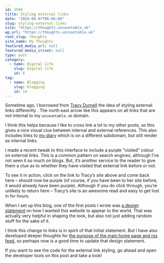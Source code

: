 ```yaml
---
id: 1504
title: Styling external links
date: "2024-09-07T06:00:00"
slug: styling-external-links
site: "https://thoughts.uncountable.uk"
wp_url: "https://thoughts.uncountable.uk"
root_slug: thoughts
site_name: My Thoughts
featured_media_url: null
featured_media_srcset: null
type: post
category:
  - name: Digital Life
    slug: digital-life
    id: 6
tag:
  - name: Blogging
    slug: blogging
    id: 14
---
```



<p>Sometime ago, I borrowed from <a href="https://tracydurnell.com/">Tracy Durnell</a> the idea of styling external links differently . The north east arrow like this appears on all links that are not internal to my <code>uncountable.uk</code> domain.</p>



<p>I think this helps because I like to cross link a lot to my other posts, so this gives a nice visual clue between internal and external references.  This also includes links to <a href="https://diary.uncountable.uk/">my diary</a> which is on a different subdomain, but still render as internal links.</p>



<p>I made a recent tweak to this interface to include a purple &#8220;visited&#8221; colour on external links.  This is a common pattern on search engines, although I&#8217;ve not seen it so much on blogs.  But, it&#8217;s another service to the reader to give them a clue as to whether they have visited that external link before or not.</p>



<p>To see it in action, click on the link to Tracy&#8217;s site above and come back here &#8211; should now be purple (of course, if you have been to her site before, it would already have been purple). Although if you do click through, you&#8217;re unlikely to return here &#8211; Tracy&#8217;s site is an awesome read and easy to get lost in for hours.</p>



<p>When I set up this blog, one of the first posts I wrote was <a href="https://thoughts.uncountable.uk/design-thoughts/" data-type="post" data-id="46">a design statement</a> on how I wanted this website to appear to the world.  That was actually very helpful in shaping the look, but also not just adding random stuff for the sake of it.  </p>



<p>I think this change to links is in spirit of that initial statement. But I have also developed deeper thoughts for <a href="https://thoughts.uncountable.uk/experimenting-with-rss/" data-type="post" data-id="1156">the purpose of the main home page and rss feed</a>, so perhaps now is a good time to update that design statement.</p>



<p>If you want to see the code for the external link styling, go ahead and open the developer tools on this post and take a look!</p>
